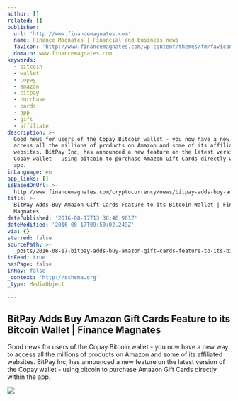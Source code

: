 ```yaml
---
author: []
related: []
publisher:
  url: 'http://www.financemagnates.com'
  name: Finance Magnates | Financial and business news
  favicon: 'http://www.financemagnates.com/wp-content/themes/fm/favicon.ico'
  domain: www.financemagnates.com
keywords:
  - bitcoin
  - wallet
  - copay
  - amazon
  - bitpay
  - purchase
  - cards
  - app
  - gift
  - affiliate
description: >-
  Good news for users of the Copay Bitcoin wallet - you now have a new way to
  access all the millions of products on Amazon and some of its affiliated
  websites. BitPay Inc, has announced a new feature on the latest version of the
  Copay wallet - using bitcoin to purchase Amazon Gift Cards directly within the
  app.
inLanguage: en
app_links: []
isBasedOnUrl: >-
  http://www.financemagnates.com/cryptocurrency/news/bitpay-adds-buy-amazon-gift-cards-feature-to-its-bitcoin-wallet/
title: >-
  BitPay Adds Buy Amazon Gift Cards Feature to its Bitcoin Wallet | Finance
  Magnates
datePublished: '2016-08-17T13:38:46.961Z'
dateModified: '2016-08-17T09:50:02.249Z'
via: {}
starred: false
sourcePath: >-
  _posts/2016-08-17-bitpay-adds-buy-amazon-gift-cards-feature-to-its-bitcoin-wal.md
inFeed: true
hasPage: false
inNav: false
_context: 'http://schema.org'
_type: MediaObject

---
```

<article style=""><h1>BitPay Adds Buy Amazon Gift Cards Feature to its Bitcoin Wallet | Finance Magnates</h1><p>Good news for users of the Copay Bitcoin wallet - you now have a new way to access all the millions of products on Amazon and some of its affiliated websites. BitPay Inc, has announced a new feature on the latest version of the Copay wallet - using bitcoin to purchase Amazon Gift Cards directly within the app.</p><img src="http://www.financemagnates.com/wp-content/uploads/2015/05/Amazon-MONEY-2020.jpg" /></article>